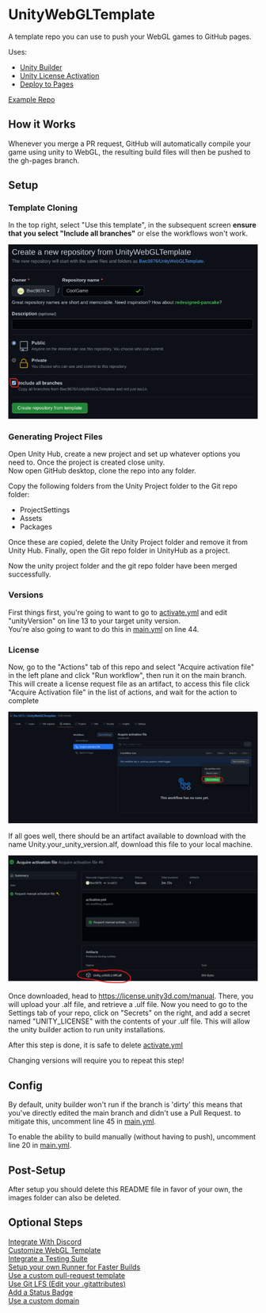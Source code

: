 # UnityWebGLTemplate

A template repo you can use to push your WebGL games to GitHub pages.  

Uses:
- [Unity Builder](https://github.com/marketplace/actions/unity-builder)
- [Unity License Activation](https://github.com/marketplace/actions/unity-request-activation-file)
- [Deploy to Pages](https://github.com/marketplace/actions/deploy-to-github-pages)  

[Example Repo](https://github.com/Bwc9876/UnityWebGL)

## How it Works

Whenever you merge a PR request, GitHub will automatically compile your game using unity to WebGL, the resulting build files will then be pushed to the gh-pages branch.

## Setup

### Template Cloning

In the top right, select "Use this template", in the subsequent screen **ensure that you select "Include all branches"** or else the workflows won't work.  
  
![Clone the template](/images/clone-repo.png "Clone the template")

### Generating Project Files

Open Unity Hub, create a new project and set up whatever options you need to. Once the project is created close unity.  
Now open GitHub desktop, clone the repo into any folder.  
  
Copy the following folders from the Unity Project folder to the Git repo folder:
- ProjectSettings
- Assets
- Packages  
  
Once these are copied, delete the Unity Project folder and remove it from Unity Hub.  Finally, open the Git repo folder in UnityHub as a project.  

Now the unity project folder and the git repo folder have been merged successfully.  

### Versions  

First things first, you're going to want to go to [activate.yml](.github/workflows/activate.yml) and edit "unityVersion" on line 13 to your target unity version.  
You're also going to want to do this in [main.yml](.github/workflows/main.yml) on line 44.  

### License

Now, go to the "Actions" tab of this repo and select "Acquire activation file" in the left plane and click "Run workflow", then run it on the main branch. This will create a license request file as an artifact, to access this file click "Acquire Activation file" in the list of actions, and wait for the action to complete  
  
![Run Acquire activation action](/images/run-license-action.png "Run the action on the main branch")  
  
If all goes well, there should be an artifact available to download with the name Unity.your_unity_version.alf, download this file to your local machine.  
  
![Download artifact](/images/download-artifact.png "Look for Artifacts at the bottom")  
  
Once downloaded, head to https://license.unity3d.com/manual.  There, you will upload your .alf file, and retrieve a .ulf file. Now you need to go to the Settings tab of your repo, click on "Secrets" on the right, and add a secret named "UNITY_LICENSE" with the contents of your .ulf file. This will allow the unity builder action to run unity installations.  

After this step is done, it is safe to delete [activate.yml](.github/workflows/activate.yml)  
  
Changing versions will require you to repeat this step!  
  
## Config

By default, unity builder won't run if the branch is 'dirty' this means that you've directly edited the main branch and didn't use a Pull Request. to mitigate this, uncomment line 45 in [main.yml](.github/workflows/main.yml).    
  
To enable the ability to build manually (without having to push), uncomment line 20 in [main.yml](.github/workflows/main.yml).  

## Post-Setup

After setup you should delete this README file in favor of your own, the images folder can also be deleted.  

## Optional Steps

[Integrate With Discord](https://ardalis.com/integrate-github-and-discord-with-webhooks/)  
[Customize WebGL Template](https://docs.unity3d.com/Manual/webgl-templates.html)  
[Integrate a Testing Suite](https://game.ci/docs/github/test-runner)  
[Setup your own Runner for Faster Builds](https://docs.github.com/en/actions/hosting-your-own-runners/adding-self-hosted-runners)  
[Use a custom pull-request template](https://docs.github.com/en/communities/using-templates-to-encourage-useful-issues-and-pull-requests/creating-a-pull-request-template-for-your-repository)  
[Use Git LFS (Edit your .gitattributes)](https://gist.github.com/webbertakken/ff250a0d5e59a8aae961c2e509c07fbc)  
[Add a Status Badge](https://docs.github.com/en/actions/monitoring-and-troubleshooting-workflows/adding-a-workflow-status-badge)  
[Use a custom domain](https://docs.github.com/en/pages/configuring-a-custom-domain-for-your-github-pages-site/managing-a-custom-domain-for-your-github-pages-site) 
  
